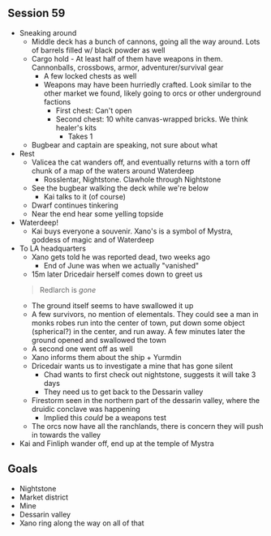 ## Session 59
* Sneaking around
  * Middle deck has a bunch of cannons, going all the way around. Lots of barrels filled w/ black powder as well
  * Cargo hold - At least half of them have weapons in them. Cannonballs, crossbows, armor, adventurer/survival gear
    * A few locked chests as well
    * Weapons may have been hurriedly crafted. Look similar to the other market we found, likely going to orcs or other underground factions
      * First chest: Can't open
      * Second chest: 10 white canvas-wrapped bricks. We think healer's kits
        * Takes 1
  * Bugbear and captain are speaking, not sure about what
* Rest
  * Valicea the cat wanders off, and eventually returns with a torn off chunk of a map of the waters around Waterdeep
    * Rosslentar, Nightstone. Clawhole through Nightstone
  * See the bugbear walking the deck while we're below
    * Kai talks to it (of course)
  * Dwarf continues tinkering
  * Near the end hear some yelling topside
* Waterdeep!
  *  Kai buys everyone a souvenir. Xano's is a symbol of Mystra, goddess of magic and of Waterdeep
* To LA headquarters
  * Xano gets told he was reported dead, two weeks ago
    * End of June was when we actually "vanished"
  * 15m later Dricedair herself comes down to greet us
  > Redlarch is _gone_
    * The ground itself seems to have swallowed it up
    * A few survivors, no mention of elementals. They could see a man in monks robes run into the center of town, put down some object (spherical?) in the center, and run away. A few minutes later the ground opened and swallowed the town
    * A second one went off as well
  * Xano informs them about the ship + Yurmdin
  * Dricedair wants us to investigate a mine that has gone silent
    * Chad wants to first check out nightstone, suggests it will take 3 days
    * They need us to get back to the Dessarin valley
  * Firestorm seen in the northern part of the dessarin valley, where the druidic conclave was happening
    * Implied this _could_ be a weapons test
  * The orcs now have all the ranchlands, there is concern they will push in towards the valley
* Kai and Finliph wander off, end up at the temple of Mystra

## Goals
* Nightstone
* Market district
* Mine
* Dessarin valley
* Xano ring along the way on all of that